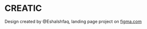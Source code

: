 # CREATIC

Design created by @EshaIshfaq, landing page project on [figma.com](https://www.figma.com/community/file/1218310452196561209)